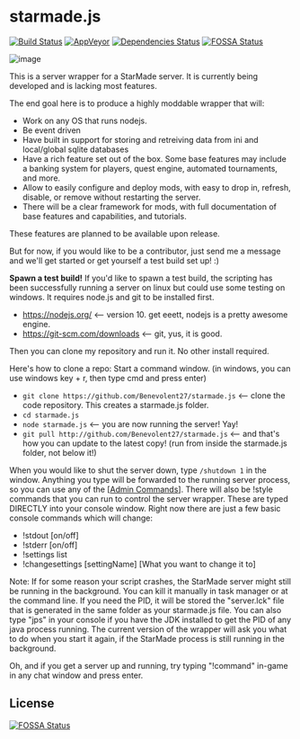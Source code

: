 # starmade.js

[![Build Status](https://travis-ci.org/Benevolent27/starmade.js.svg?branch=master)](https://travis-ci.org/Benevolent27/starmade.js)
[![AppVeyor](https://ci.appveyor.com/api/projects/status/nklifk3369iqmed5?svg=true)](https://ci.appveyor.com/project/Benevolent27/starmade-js)
[![Dependencies Status](https://david-dm.org/Benevolent27/starmade.js.svg)](https://david-dm.org/Benevolent27/starmade.js)
[![FOSSA Status](https://app.fossa.io/api/projects/git%2Bgithub.com%2FBenevolent27%2Fstarmade.js.svg?type=shield)](https://app.fossa.io/projects/git%2Bgithub.com%2FBenevolent27%2Fstarmade.js?ref=badge_shield)

![image](https://user-images.githubusercontent.com/8181775/73602272-1cffbe00-453f-11ea-89bd-625ec05e60fe.png)

This is a server wrapper for a StarMade server.  It is currently being developed and is lacking most features.

The end goal here is to produce a highly moddable wrapper that will:
* Work on any OS that runs nodejs.  
* Be event driven 
* Have built in support for storing and retreiving data from ini and local/global sqlite databases
* Have a rich feature set out of the box.  Some base features may include a banking system for players, quest engine, automated tournaments, and more.  
* Allow to easily configure and deploy mods, with easy to drop in, refresh, disable, or remove without restarting the server.  
* There will be a clear framework for mods, with full documentation of base features and capabilities, and tutorials.

These features are planned to be available upon release.

But for now, if you would like to be a contributor, just send me a message and we'll get started or get yourself a test build set up! :)

**Spawn a test build!**
If you'd like to spawn a test build, the scripting has been successfully running a server on linux but could use some testing on windows. 
It requires node.js and git to be installed first.
* https://nodejs.org/  <-- version 10.  get eeett, nodejs is a pretty awesome engine.
* https://git-scm.com/downloads  <-- git, yus, it is good.

Then you can clone my repository and run it.  No other install required.

Here's how to clone a repo:
Start a command window.  (in windows, you can use windows key + r, then type cmd and press enter)
* `git clone https://github.com/Benevolent27/starmade.js`  <-- clone the code repository.  This creates a starmade.js folder.
* `cd starmade.js`
* `node starmade.js`  <-- you are now running the server!  Yay!
* `git pull http://github.com/Benevolent27/starmade.js` <-- and that's how you can update to the latest copy! (run from inside the starmade.js folder, not below it!)

When you would like to shut the server down, type `/shutdown 1` in the window.  Anything you type will be forwarded to the running server process, so you can use any of the [[Admin Commands](https://starmadedock.net/threads/admin-commands.1283/)].  There will also be !style commands that you can run to control the server wrapper.  These are typed DIRECTLY into your console window.  Right now there are just a few basic console commands which will change:
* !stdout \[on/off\]
* !stderr \[on/off\]
* !settings list
* !changesettings \[settingName\] \[What you want to change it to\]

Note:  If for some reason your script crashes, the StarMade server might still be running in the background.  You can kill it manually in task manager or at the command line.  If you need the PID, it will be stored the "server.lck" file that is generated in the same folder as your starmade.js file.  You can also type "jps" in your console if you have the JDK installed to get the PID of any java process running.  The current version of the wrapper will ask you what to do when you start it again, if the StarMade process is still running in the background.

Oh, and if you get a server up and running, try typing "!command" in-game in any chat window and press enter.



## License
[![FOSSA Status](https://app.fossa.io/api/projects/git%2Bgithub.com%2FBenevolent27%2Fstarmade.js.svg?type=large)](https://app.fossa.io/projects/git%2Bgithub.com%2FBenevolent27%2Fstarmade.js?ref=badge_large)

